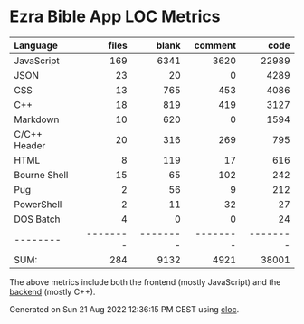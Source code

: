 # Ezra Bible App LOC Metrics

Language|files|blank|comment|code
:-------|-------:|-------:|-------:|-------:
JavaScript|169|6341|3620|22989
JSON|23|20|0|4289
CSS|13|765|453|4086
C++|18|819|419|3127
Markdown|10|620|0|1594
C/C++ Header|20|316|269|795
HTML|8|119|17|616
Bourne Shell|15|65|102|242
Pug|2|56|9|212
PowerShell|2|11|32|27
DOS Batch|4|0|0|24
--------|--------|--------|--------|--------
SUM:|284|9132|4921|38001

The above metrics include both the frontend (mostly JavaScript) and the [backend](https://github.com/ezra-bible-app/node-sword-interface) (mostly C++).

Generated on Sun 21 Aug 2022 12:36:15 PM CEST using [cloc](https://github.com/AlDanial/cloc).